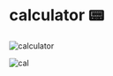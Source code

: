 # calculator 📟

![calculator](https://github.com/rensibhimani/calculator/assets/137809172/75f86e69-2713-4de5-a67f-8dd516a0d046)


![cal](https://github.com/rensibhimani/calculator/assets/137809172/3c2144c5-a9dc-49b7-b25e-c9d9613b0141)

